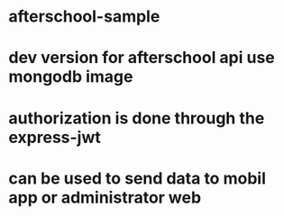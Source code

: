 # afterschool-sample
# dev version for afterschool api use mongodb image 
# authorization is done through the express-jwt
# can be used to send data to mobil app or administrator web
